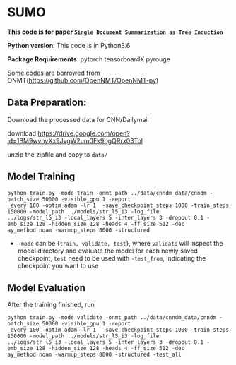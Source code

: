 # SUMO

**This code is for paper `Single Document Summarization as Tree Induction`**

**Python version**: This code is in Python3.6

**Package Requirements**: pytorch tensorboardX pyrouge

Some codes are borrowed from ONMT(https://github.com/OpenNMT/OpenNMT-py)

## Data Preparation:

Download the processed data for CNN/Dailymail

download https://drive.google.com/open?id=1BM9wvnyXx9JvgW2um0Fk9bgQRrx03Tol

unzip the zipfile and copy to `data/`

## Model Training

```
python train.py -mode train -onmt_path ../data/cnndm_data/cnndm -batch_size 50000 -visible_gpu 1 -report
_every 100 -optim adam -lr 1  -save_checkpoint_steps 1000 -train_steps 150000 -model_path ../models/str_l5_i3 -log_file
../logs/str_l5_i3 -local_layers 5 -inter_layers 3 -dropout 0.1 -emb_size 128 -hidden_size 128 -heads 4 -ff_size 512 -dec
ay_method noam -warmup_steps 8000 -structured
```


* `-mode` can be {`train, validate, test`}, where `validate` will inspect the model directory and evaluate the model for each newly saved checkpoint, `test` need to be used with `-test_from`, indicating the checkpoint you want to use

## Model Evaluation
After the training finished, run
```
python train.py -mode validate -onmt_path ../data/cnndm_data/cnndm -batch_size 50000 -visible_gpu 1 -report
_every 100 -optim adam -lr 1  -save_checkpoint_steps 1000 -train_steps 150000 -model_path ../models/str_l5_i3 -log_file
../logs/str_l5_i3 -local_layers 5 -inter_layers 3 -dropout 0.1 -emb_size 128 -hidden_size 128 -heads 4 -ff_size 512 -dec
ay_method noam -warmup_steps 8000 -structured -test_all
```

